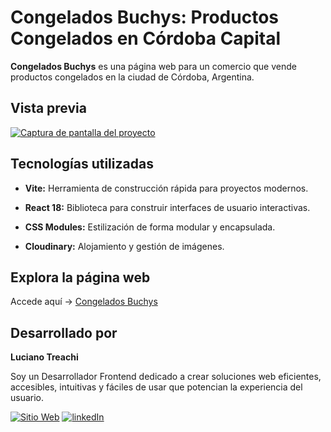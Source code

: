 # Congelados Buchys: Productos Congelados en Córdoba Capital

**Congelados Buchys** es una página web para un comercio que vende productos congelados en la ciudad de Córdoba, Argentina.

## Vista previa

[![Captura de pantalla del proyecto](https://i.postimg.cc/vB0ydYsK/preview.png)](https://postimg.cc/JDHvNWt3)

## Tecnologías utilizadas

- **Vite:** Herramienta de construcción rápida para proyectos modernos.

- **React 18:** Biblioteca para construir interfaces de usuario interactivas.

- **CSS Modules:** Estilización de forma modular y encapsulada.
- **Cloudinary:** Alojamiento y gestión de imágenes.

## Explora la página web

Accede aquí → [Congelados Buchys](https://congeladosbuchys.com.ar/)

## Desarrollado por

**Luciano Treachi**

Soy un Desarrollador Frontend dedicado a crear soluciones web eficientes, accesibles, intuitivas y fáciles de usar que potencian la experiencia del usuario.

[![Sitio Web](https://img.shields.io/badge/Sitio_Web-black?style=for-the-badge&logoColor=white)](https://lucianotreachi.website/)
[![linkedIn](https://img.shields.io/badge/LinkedIn-0077B5?style=for-the-badge&logoColor=white)](https://www.linkedin.com/in/luciano-treachi/)
